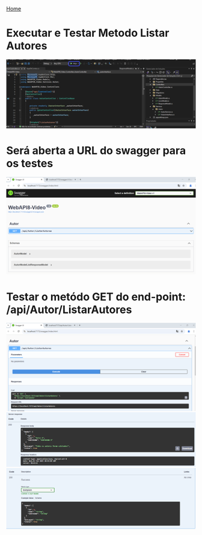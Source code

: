 <div> 
<p><a href="https://github.com/JosiTubaroski/Controllers_Services/blob/main/README.md">Home</a></p>
</div> 

# Executar e Testar Metodo Listar Autores

<img src="https://github.com/JosiTubaroski/Executar_Metodo_Listar_Autores/blob/main/img/01_Executar_Aplicacao.png"/>

# Será aberta a URL do swagger para os testes

<img src="https://github.com/JosiTubaroski/Executar_Metodo_Listar_Autores/blob/main/img/02_Abertura_Swagger.png"/>

# Testar o metódo GET do end-point: /api/Autor/ListarAutores

<img src="https://github.com/JosiTubaroski/Executar_Metodo_Listar_Autores/blob/main/img/03_Execute_Metodo.png"/>

<img src="https://github.com/JosiTubaroski/Executar_Metodo_Listar_Autores/blob/main/img/04_Server_Response.png"/>

<img src="https://github.com/JosiTubaroski/Executar_Metodo_Listar_Autores/blob/main/img/05_Code_Response.png"/>

